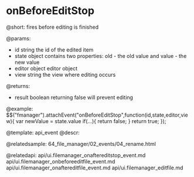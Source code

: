 onBeforeEditStop
=============

@short:
	fires before editing is finished

@params:

- id		string		the id of the edited item
- state		object		contains two properties: old - the old value and value - the new value
- editor	object		editor object
- view		string		the view where editing occurs

@returns:
- result		boolean			returning false will prevent editing

@example:
$$("fmanager").attachEvent("onBeforeEditStop",function(id,state,editor,view){
    var newValue = state.value
    if(...){
        return false;
    }
    return true;
});

@template:	api_event
@descr:

@relatedsample:
64_file_manager/02_events/04_rename.html

@relatedapi:
api/ui.filemanager_onaftereditstop_event.md
api/ui.filemanager_onbeforeeditfile_event.md
api/ui.filemanager_onaftereditfile_event.md
api/ui.filemanager_editfile.md

